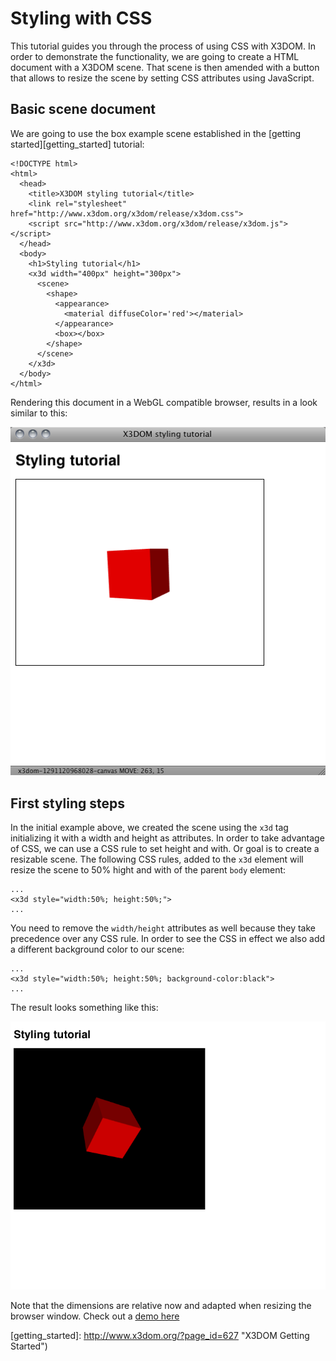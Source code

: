 Styling with CSS
================

This tutorial guides you through the process of using CSS with X3DOM. In order to demonstrate the functionality, we are going to create a HTML document with a X3DOM scene. That scene is then amended with a button that allows to resize the scene by setting CSS attributes using JavaScript.

Basic scene document
--------------------

We are going to use the box example scene established in the [getting started][getting_started] tutorial:

    <!DOCTYPE html>
    <html>
      <head>
        <title>X3DOM styling tutorial</title>
        <link rel="stylesheet" href="http://www.x3dom.org/x3dom/release/x3dom.css">
        <script src="http://www.x3dom.org/x3dom/release/x3dom.js"></script>
      </head>
      <body>
        <h1>Styling tutorial</h1>
        <x3d width="400px" height="300px">
          <scene>
            <shape>
              <appearance>
                <material diffuseColor='red'></material>  
              </appearance>
              <box></box>
            </shape>
          </scene>
        </x3d>
      </body>
    </html>

Rendering this document in a WebGL compatible browser, results in a look similar to this:

![Initial scene](media/styling1.png "Initial scene")


First styling steps
-------------------

In the initial example above, we created the scene using the `x3d` tag initializing it with a width and height as attributes. In order to take advantage of CSS, we can use a CSS rule to set height and with. Or goal is to create a resizable scene. The following CSS rules, added to the `x3d` element will resize the scene to 50% hight and with of the parent `body` element:

    ...
    <x3d style="width:50%; height:50%;">
    ...
    
You need to remove the `width/height` attributes as well because they take precedence over any CSS rule. In order to see the CSS in effect we also add a different background color to our scene:

    ...
    <x3d style="width:50%; height:50%; background-color:black">
    ...

The result looks something like this:

 
![Scene with bg and h/w](media/styling2.png "Background and relative dimensions")

Note that the dimensions are relative now and adapted when resizing the browser window. Check out a [demo here][demo_resize]



[demo_resize]: media/styling2.mov "Demo resizing"
[getting_started]: http://www.x3dom.org/?page_id=627 "X3DOM Getting Started")